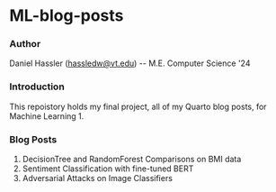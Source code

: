 # ML-blog-posts

### Author
Daniel Hassler (hassledw@vt.edu) -- M.E. Computer Science '24

### Introduction
This repoistory holds my final project, all of my Quarto blog posts, for Machine Learning 1. 

### Blog Posts
1. DecisionTree and RandomForest Comparisons on BMI data
2. Sentiment Classification with fine-tuned BERT
3. Adversarial Attacks on Image Classifiers
